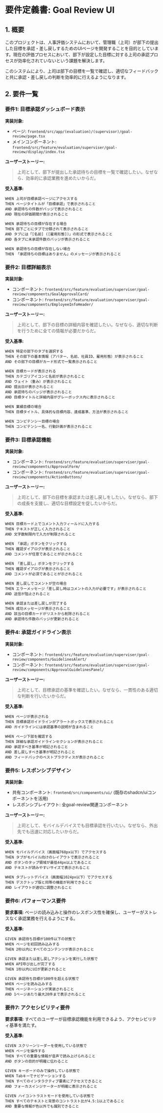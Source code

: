 # 要件定義書: Goal Review UI

## 1. 概要
このプロジェクトは、人事評価システムにおいて、管理職（上司）が部下の提出した目標を承認・差し戻しするためのUIページを開発することを目的としています。現在の評価プロセスにおいて、部下が設定した目標に対する上司の承認プロセスが効率化されていないという課題を解決します。

このシステムにより、上司は部下の目標を一覧で確認し、適切なフィードバックと共に承認・差し戻しの判断を効率的に行えるようになります。

## 2. 要件一覧

### 要件1: 目標承認ダッシュボード表示

**実装対象:**
- ページ: `frontend/src/app/(evaluation)/(supervisor)/goal-review/page.tsx`
- メインコンポーネント: `frontend/src/feature/evaluation/superviser/goal-review/display/index.tsx`

**ユーザーストーリー:**
> 上司として、部下が提出した承認待ちの目標を一覧で確認したい。なぜなら、効率的に承認業務を進めたいからだ。

**受入基準:**
```gherkin
WHEN 上司が目標承認ページにアクセスする
THEN ページタイトルが「目標承認」で表示されること
AND 承認待ちの件数がバッジで表示されること
AND 現在の評価期間が表示されること

WHEN 承認待ちの目標が存在する場合
THEN 部下ごとにタブで分類されて表示されること
AND タブには「[名前] ([雇用形態])」の形式で表示されること
AND 各タブに未承認件数のバッジが表示されること

WHEN 承認待ちの目標が存在しない場合
THEN 「承認待ちの目標はありません」のメッセージが表示されること
```

### 要件2: 目標詳細表示

**実装対象:**
- コンポーネント: `frontend/src/feature/evaluation/superviser/goal-review/components/GoalApprovalCard/`
- コンポーネント: `frontend/src/feature/evaluation/superviser/goal-review/components/EmployeeInfoHeader/`

**ユーザーストーリー:**
> 上司として、部下の目標の詳細内容を確認したい。なぜなら、適切な判断を行うために全ての情報が必要だからだ。

**受入基準:**
```gherkin
WHEN 特定の部下のタブを選択する
THEN その部下の基本情報（アバター、名前、社員ID、雇用形態）が表示されること
AND その部下の目標がカード形式で一覧表示されること

WHEN 目標カードが表示される
THEN カテゴリアイコンと名前が表示されること
AND ウェイト（重み）が表示されること
AND 提出日が表示されること
AND 承認待ちのバッジが表示されること
AND 目標タイトルと詳細内容がグレーボックス内に表示されること

WHEN 業績目標の場合
THEN 目標タイトル、具体的な目標内容、達成基準、方法が表示されること

WHEN コンピテンシー目標の場合
THEN コンピテンシー名、行動計画が表示されること
```

### 要件3: 目標承認機能

**実装対象:**
- コンポーネント: `frontend/src/feature/evaluation/superviser/goal-review/components/ApprovalForm/`
- コンポーネント: `frontend/src/feature/evaluation/superviser/goal-review/components/ActionButtons/`

**ユーザーストーリー:**
> 上司として、部下の目標を承認または差し戻しをしたい。なぜなら、部下の成長を支援し、適切な目標設定を促したいからだ。

**受入基準:**
```gherkin
WHEN 目標カード上でコメント入力フィールドに入力する
THEN テキストが正しく入力されること
AND 文字数制限内で入力が制限されること

WHEN 「承認」ボタンをクリックする
THEN 確認ダイアログが表示されること
AND コメントが任意であることが示されること

WHEN 「差し戻し」ボタンをクリックする
THEN 確認ダイアログが表示されること
AND コメントが必須であることが示されること

WHEN 差し戻しでコメントが空の場合
THEN エラーメッセージ「差し戻し時はコメントの入力が必要です」が表示されること
AND 送信が阻止されること

WHEN 承認または差し戻しが完了する
THEN 成功メッセージが表示されること
AND 該当の目標カードがリストから削除されること
AND 承認待ち件数のバッジが更新されること
```

### 要件4: 承認ガイドライン表示

**実装対象:**
- コンポーネント: `frontend/src/feature/evaluation/superviser/goal-review/components/GuidelinesAlert/`
- コンポーネント: `frontend/src/feature/evaluation/superviser/goal-review/components/ApprovalGuidelinesPanel/`

**ユーザーストーリー:**
> 上司として、目標承認の基準を確認したい。なぜなら、一貫性のある適切な判断を行いたいからだ。

**受入基準:**
```gherkin
WHEN ページが表示される
THEN 目標承認ガイドラインがアラートボックスで表示されること
AND ガイドラインには承認基準の説明が含まれること

WHEN ページ下部を確認する
THEN 詳細な承認ガイドラインセクションが表示されること
AND 承認すべき基準が明記されること
AND 差し戻しすべき基準が明記されること
AND フィードバックのベストプラクティスが表示されること
```

### 要件5: レスポンシブデザイン

**実装対象:**
- 共有コンポーネント: `frontend/src/components/ui/` (既存のshadcn/uiコンポーネントを活用)
- レスポンシブレイアウト: 全goal-review関連コンポーネント

**ユーザーストーリー:**
> 上司として、モバイルデバイスでも目標承認を行いたい。なぜなら、外出先でも迅速に対応したいからだ。

**受入基準:**
```gherkin
WHEN モバイルデバイス（画面幅768px以下）でアクセスする
THEN タブがモバイル向けのレイアウトで表示されること
AND ボタンのタップ領域が最低44px以上であること
AND テキストが読みやすいサイズで表示されること

WHEN タブレットデバイス（画面幅1024px以下）でアクセスする
THEN デスクトップ版と同等の機能が利用できること
AND レイアウトが適切に調整されること
```

### 要件6: パフォーマンス要件

**要求事項:**
ページの読み込みと操作のレスポンス性を確保し、ユーザーがストレスなく承認業務を行えるようにする。

**受入基準:**
```gherkin
GIVEN 承認待ち目標が100件以下の状態で
WHEN ページを初回読み込みする
THEN 2秒以内にすべてのコンテンツが表示されること

GIVEN 承認または差し戻しアクションを実行した状態で
WHEN API呼び出しが完了する
THEN 1秒以内にUIが更新されること

GIVEN 承認待ち目標が100件を超える状態で
WHEN ページを読み込みする
THEN ページネーションが実装されること
AND 1ページあたり最大20件まで表示されること
```

### 要件7: アクセシビリティ要件

**要求事項:**
すべてのユーザーが目標承認機能を利用できるよう、アクセシビリティ基準を満たす。

**受入基準:**
```gherkin
GIVEN スクリーンリーダーを使用している状態で
WHEN ページを操作する
THEN すべての重要な情報が音声で読み上げられること
AND ボタンの目的が明確に伝わること

GIVEN キーボードのみで操作している状態で
WHEN Tabキーでナビゲーションする
THEN すべてのインタラクティブ要素にアクセスできること
AND フォーカスインジケーターが明確に表示されること

GIVEN ハイコントラストモードを使用している状態で
THEN すべてのテキストと背景のコントラスト比が4.5:1以上であること
AND 重要な情報が色以外でも識別できること
```